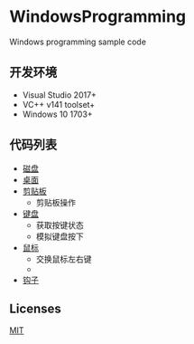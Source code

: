 # WindowsProgramming
Windows programming sample code

## 开发环境
* Visual Studio 2017+
* VC++ v141 toolset+  
* Windows 10 1703+

## 代码列表
* [磁盘](https://github.com/zhaotianff/WindowsProgramming/tree/master/Disk)
* [桌面](https://github.com/zhaotianff/WindowsProgramming/tree/master/Desktop)
* [剪贴板](https://github.com/zhaotianff/WindowsProgramming/tree/master/ClipBoard)
  * 剪贴板操作
* [键盘](https://github.com/zhaotianff/WindowsProgramming/tree/master/KeyBoard)
  * 获取按键状态
  * 模拟键盘按下
* [鼠标](https://github.com/zhaotianff/WindowsProgramming/tree/master/Mouse)
  * 交换鼠标左右键
  * 
* [钩子](https://github.com/zhaotianff/WindowsProgramming/tree/master/Hook)

## Licenses
[MIT](LICENSE)
